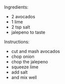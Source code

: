 Ingredients:
- 2 avocados
- 1 lime
- 2 tsp salt
- jalepeno to taste

Instructions:
- cut and mash avocados
- chop onion
- chop the jalepeno
- squeeze lime
- add salt
- and mix well
